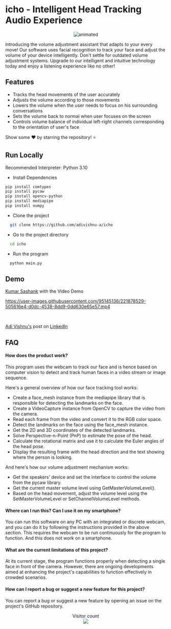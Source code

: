 
# icho - Intelligent Head Tracking Audio Experience

<p align="center">
  <img src="https://user-images.githubusercontent.com/95145136/221834389-86a8884f-b594-4877-88cd-8976637acc73.gif" alt="animated" />
</p>


Introducing the volume adjustment assistant that adapts to your every move! Our software uses facial recognition to track your face and adjust the volume of your device intelligently. Don't settle for outdated volume adjustment systems. Upgrade to our intelligent and intuitive technology today and enjoy a listening experience like no other!


## Features

- Tracks the head movements of the user accurately
- Adjusts the volume according to those movements
- Lowers the volume when the user needs to focus on his surrounding conversations
- Sets the volume back to normal when user focuses on the screen
- Controls volume balance of individual left-right channels corresponding to the orientation of user's face

Show some ❤️ by starring the repository! ⭐️
## Run Locally
Recommended Interpreter: Python 3.10

- Install Dependencies

```bash
pip install comtypes
pip install pycaw
pip install opencv-python
pip install mediapipe
pip install numpy
```

- Clone the project

```bash
  git clone https://github.com/adivishnu-a/icho
```

- Go to the project directory

```bash
  cd icho
```

- Run the program

```bash
  python main.py
```

## Demo

[Kumar Sashank](https://github.com/KumarSashank) with the Video Demo


https://user-images.githubusercontent.com/95145136/221878529-505616e4-d0dc-4538-8dd9-0dd630e65e57.mp4

<br>


[Adi Vishnu's](https://github.com/adivishnu-a) post on [LinkedIn](https://www.linkedin.com/posts/adi-vishnu-avula_nexttechlab-9hacks-scienceexpo-activity-7036301316339470337-Kcjz)



## FAQ

#### How does the product work?

This program uses the webcam to track our face and is hence based on computer vision to detect and track human faces in a video stream or image sequence.

Here's a general overview of how our face tracking tool works:   
- Create a face_mesh instance from the mediapipe library that is responsible for detecting the landmarks on the face.
- Create a VideoCapture instance from OpenCV to capture the video from the camera.
- Read each frame from the video and convert it to the RGB color space.
- Detect the landmarks on the face using the face_mesh instance.
- Get the 2D and 3D coordinates of the detected landmarks.
- Solve Perspective-n-Point (PnP) to estimate the pose of the head.
- Calculate the rotational matrix and use it to calculate the Euler angles of the head pose.
- Display the resulting frame with the head direction and the text showing where the person is looking.

And here's how our volume adjustment mechanism works:
- Get the speakers' device and set the interface to control the volume from the pycaw library.
- Get the current master volume level using GetMasterVolumeLevel().
- Based on the head movement, adjust the volume level using the SetMasterVolumeLevel or SetChannelVolumeLevel methods.

#### Where can I run this? Can I use it on my smartphone?
You can run this software on any PC with an integrated or discrete webcam, and you can do it by following the instructions provided in the above section. This requires the webcam to be run continuously for the program to function. And this does not work on a smartphone.

#### What are the current limitations of this project?
At its current stage, the program functions properly when detecting a single face in front of the camera. However, there are ongoing developments aimed at enhancing the project's capabilities to function effectively in crowded scenarios.

#### How can I report a bug or suggest a new feature for this project?
You can report a bug or suggest a new feature by opening an issue on the project's GitHub repository.


<p align="center"> 
  Visitor count<br>
  <img src="https://profile-counter.glitch.me/adivishnu-a-icho/count.svg" />
</p>
